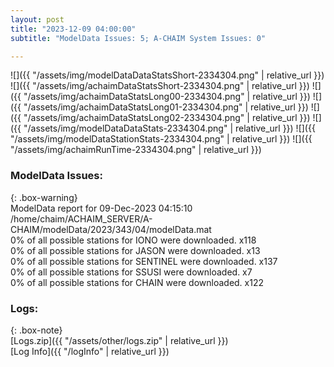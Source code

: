 ```yaml
---
layout: post
title: "2023-12-09 04:00:00"
subtitle: "ModelData Issues: 5; A-CHAIM System Issues: 0"

---
```


![]({{ "/assets/img/modelDataDataStatsShort-2334304.png" | relative_url }})
![]({{ "/assets/img/achaimDataStatsShort-2334304.png" | relative_url }})
![]({{ "/assets/img/achaimDataStatsLong00-2334304.png" | relative_url }})
![]({{ "/assets/img/achaimDataStatsLong01-2334304.png" | relative_url }})
![]({{ "/assets/img/achaimDataStatsLong02-2334304.png" | relative_url }})
![]({{ "/assets/img/modelDataDataStats-2334304.png" | relative_url }})
![]({{ "/assets/img/modelDataStationStats-2334304.png" | relative_url }})
![]({{ "/assets/img/achaimRunTime-2334304.png" | relative_url }})


### ModelData Issues:  
  
{: .box-warning}  
 ModelData report for 09-Dec-2023 04:15:10   
 /home/chaim/ACHAIM_SERVER/A-CHAIM/modelData/2023/343/04/modelData.mat   
 0% of all possible stations for IONO were downloaded. x118   
 0% of all possible stations for JASON were downloaded. x13   
 0% of all possible stations for SENTINEL were downloaded. x137   
 0% of all possible stations for SSUSI were downloaded. x7   
 0% of all possible stations for CHAIN were downloaded. x122   
  


### Logs:  
  
{: .box-note}  
[Logs.zip]({{ "/assets/other/logs.zip" | relative_url }})  
[Log Info]({{ "/logInfo" | relative_url }})  
